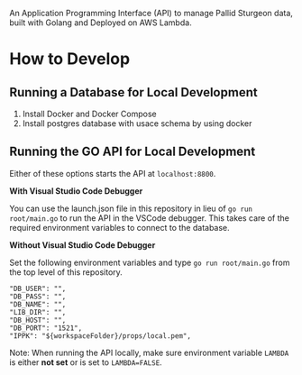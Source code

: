 An Application Programming Interface (API) to manage Pallid Sturgeon data, built with Golang and Deployed on AWS Lambda.

# How to Develop

## Running a Database for Local Development

1. Install Docker and Docker Compose
2. Install postgres database with usace schema by using docker

## Running the GO API for Local Development

Either of these options starts the API at `localhost:8800`. 

**With Visual Studio Code Debugger**

You can use the launch.json file in this repository in lieu of `go run root/main.go` to run the API in the VSCode debugger.  This takes care of the required environment variables to connect to the database.

**Without Visual Studio Code Debugger**

Set the following environment variables and type `go run root/main.go` from the top level of this repository.

    "DB_USER": "",
    "DB_PASS": "",
    "DB_NAME": "",
    "LIB_DIR": "",
    "DB_HOST": "",
    "DB_PORT": "1521",
    "IPPK": "${workspaceFolder}/props/local.pem",


Note: When running the API locally, make sure environment variable `LAMBDA` is either **not set** or is set to `LAMBDA=FALSE`.
